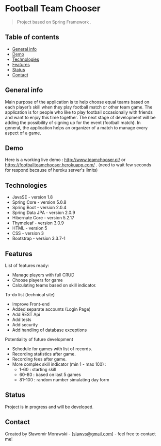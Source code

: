 # Football Team Chooser
> Project based on Spring Framework .

## Table of contents
* [General info](#general-info)
* [Demo](#Demo)
* [Technologies](#technologies)
* [Features](#features)
* [Status](#status)
* [Contact](#contact)

## General info
Main purpose of the application is to help choose equal teams based on each player’s skill when they play football match or other team game. The application is for people who like to play football occasionally with friends and want to enjoy this time together.
The next stage of development will be adding the possibility of signing up for the event (football match).
In general, the application helps an organizer of a match to manage every aspect of a game.

## Demo
Here is a working live demo : http://www.teamchooser.pl/ or https://footballteamchooser.herokuapp.com/ . 
(need to wait few seconds for respond because of heroku server's limits)

## Technologies
* JavaSE - version 1.8
* Spring Core - version 5.0.8
* Spring Boot - version 2.0.4
* Spring Data JPA - version 2.0.9
* Hibernate Core - version 5.2.17
* Thymeleaf - version 3.0.9
* HTML - version 5
* CSS - version 3
* Bootstrap - version 3.3.7-1

## Features
List of features ready:
* Manage players with full CRUD
* Choose players for game
* Calculating teams based on skill indicator.

To-do list (technical site)
* Improve Front-end
* Added separate accounts (Login Page)
* Add REST Api
* Add tests
* Add security
* Add handling of database exceptions

Potentiality of future development
* Schedule for games with list of records.
* Recording statistics after game.
* Recording fees after game.
* More complex skill indicator (min 1 - max 100) : 
    * 1-60 : starting skill
    * 60-80 : based on last 5 games
    * 81-100 : random number simulating day form

## Status
Project is in progress and will be developed.

## Contact
Created by Sławomir Morawski - [slawvs@gmail.com] - feel free to contact me!
